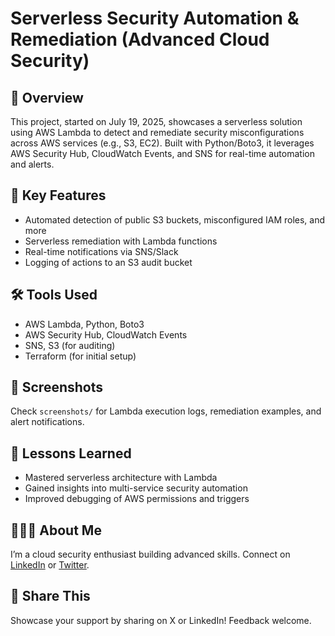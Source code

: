 # Serverless Security Automation & Remediation (Advanced Cloud Security)

## 🚀 Overview
This project, started on July 19, 2025, showcases a serverless solution using AWS Lambda to detect and remediate security misconfigurations across AWS services (e.g., S3, EC2). Built with Python/Boto3, it leverages AWS Security Hub, CloudWatch Events, and SNS for real-time automation and alerts.

## 🌟 Key Features
- Automated detection of public S3 buckets, misconfigured IAM roles, and more
- Serverless remediation with Lambda functions
- Real-time notifications via SNS/Slack
- Logging of actions to an S3 audit bucket

## 🛠️ Tools Used
- AWS Lambda, Python, Boto3
- AWS Security Hub, CloudWatch Events
- SNS, S3 (for auditing)
- Terraform (for initial setup)

## 📸 Screenshots
Check `screenshots/` for Lambda execution logs, remediation examples, and alert notifications.

## 📖 Lessons Learned
- Mastered serverless architecture with Lambda
- Gained insights into multi-service security automation
- Improved debugging of AWS permissions and triggers

## 🙋🏽‍♂️ About Me
I’m a cloud security enthusiast building advanced skills. Connect on [LinkedIn](https://linkedin.com/in/your-profile) or [Twitter](https://twitter.com/your-handle).

## 📢 Share This
Showcase your support by sharing on X or LinkedIn! Feedback welcome.
